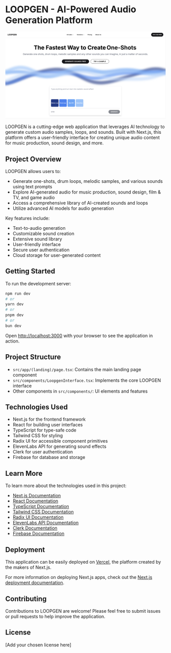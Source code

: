 # LOOPGEN - AI-Powered Audio Generation Platform

![LOOPGEN Landing Page](public/Loopgen-Landing.png)

LOOPGEN is a cutting-edge web application that leverages AI technology to generate custom audio samples, loops, and sounds. Built with Next.js, this platform offers a user-friendly interface for creating unique audio content for music production, sound design, and more.

## Project Overview

LOOPGEN allows users to:

- Generate one-shots, drum loops, melodic samples, and various sounds using text prompts
- Explore AI-generated audio for music production, sound design, film & TV, and game audio
- Access a comprehensive library of AI-created sounds and loops
- Utilize advanced AI models for audio generation

Key features include:

- Text-to-audio generation
- Customizable sound creation
- Extensive sound library
- User-friendly interface
- Secure user authentication
- Cloud storage for user-generated content

## Getting Started

To run the development server:

```bash
npm run dev
# or
yarn dev
# or
pnpm dev
# or
bun dev
```

Open [http://localhost:3000](http://localhost:3000) with your browser to see the application in action.

## Project Structure

- `src/app/(landing)/page.tsx`: Contains the main landing page component
- `src/components/LoopgenInterface.tsx`: Implements the core LOOPGEN interface
- Other components in `src/components/`: UI elements and features

## Technologies Used

- Next.js for the frontend framework
- React for building user interfaces
- TypeScript for type-safe code
- Tailwind CSS for styling
- Radix UI for accessible component primitives
- ElevenLabs API for generating sound effects
- Clerk for user authentication
- Firebase for database and storage

## Learn More

To learn more about the technologies used in this project:

- [Next.js Documentation](https://nextjs.org/docs)
- [React Documentation](https://reactjs.org/)
- [TypeScript Documentation](https://www.typescriptlang.org/docs/)
- [Tailwind CSS Documentation](https://tailwindcss.com/docs)
- [Radix UI Documentation](https://www.radix-ui.com/docs/primitives/overview/introduction)
- [ElevenLabs API Documentation](https://docs.elevenlabs.io/)
- [Clerk Documentation](https://clerk.com/docs)
- [Firebase Documentation](https://firebase.google.com/docs)

## Deployment

This application can be easily deployed on [Vercel](https://vercel.com/), the platform created by the makers of Next.js.

For more information on deploying Next.js apps, check out the [Next.js deployment documentation](https://nextjs.org/docs/deployment).

## Contributing

Contributions to LOOPGEN are welcome! Please feel free to submit issues or pull requests to help improve the application.

## License

[Add your chosen license here]
